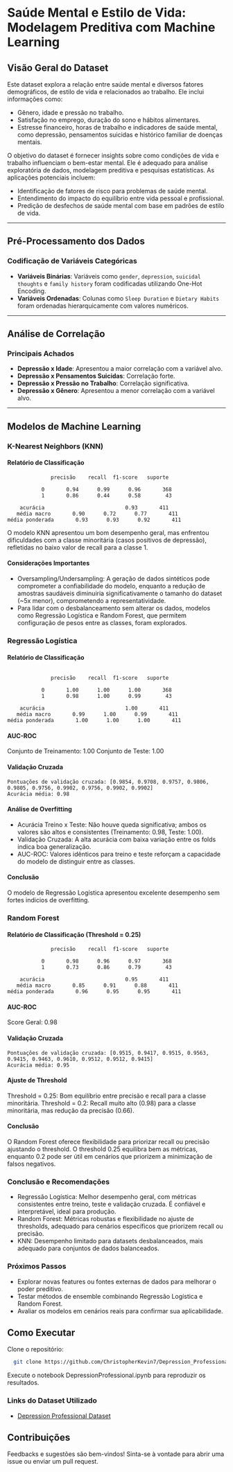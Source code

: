 # Saúde Mental e Estilo de Vida: Modelagem Preditiva com Machine Learning

## Visão Geral do Dataset

Este dataset explora a relação entre saúde mental e diversos fatores demográficos, de estilo de vida e relacionados ao trabalho. Ele inclui informações como:
- Gênero, idade e pressão no trabalho.
- Satisfação no emprego, duração do sono e hábitos alimentares.
- Estresse financeiro, horas de trabalho e indicadores de saúde mental, como depressão, pensamentos suicidas e histórico familiar de doenças mentais.

O objetivo do dataset é fornecer insights sobre como condições de vida e trabalho influenciam o bem-estar mental. Ele é adequado para análise exploratória de dados, modelagem preditiva e pesquisas estatísticas. As aplicações potenciais incluem:
- Identificação de fatores de risco para problemas de saúde mental.
- Entendimento do impacto do equilíbrio entre vida pessoal e profissional.
- Predição de desfechos de saúde mental com base em padrões de estilo de vida.

---

## Pré-Processamento dos Dados

### Codificação de Variáveis Categóricas
- **Variáveis Binárias**: Variáveis como `gender`, `depression`, `suicidal thoughts` e `family history` foram codificadas utilizando One-Hot Encoding.
- **Variáveis Ordenadas**: Colunas como `Sleep Duration` e `Dietary Habits` foram ordenadas hierarquicamente com valores numéricos.

---

## Análise de Correlação

### Principais Achados
- **Depressão x Idade**: Apresentou a maior correlação com a variável alvo.
- **Depressão x Pensamentos Suicidas**: Correlação forte.
- **Depressão x Pressão no Trabalho**: Correlação significativa.
- **Depressão x Gênero**: Apresentou a menor correlação com a variável alvo.

---

## Modelos de Machine Learning

### K-Nearest Neighbors (KNN)
#### Relatório de Classificação
```plaintext
              precisão    recall  f1-score   suporte

           0       0.94      0.99      0.96       368
           1       0.86      0.44      0.58        43

    acurácia                          0.93       411
   média macro       0.90      0.72      0.77       411
média ponderada       0.93      0.93      0.92       411
```

O modelo KNN apresentou um bom desempenho geral, mas enfrentou dificuldades com a classe minoritária (casos positivos de depressão), refletidas no baixo valor de recall para a classe 1.

#### Considerações Importantes
- Oversampling/Undersampling: A geração de dados sintéticos pode comprometer a confiabilidade do modelo, enquanto a redução de amostras saudáveis diminuiria significativamente o tamanho do dataset (~5x menor), comprometendo a representatividade.
- Para lidar com o desbalanceamento sem alterar os dados, modelos como Regressão Logística e Random Forest, que permitem configuração de pesos entre as classes, foram explorados.

###  Regressão Logística
#### Relatório de Classificação
```plaintext

              precisão    recall  f1-score   suporte

           0       1.00      1.00      1.00       368
           1       0.98      1.00      0.99        43

    acurácia                          1.00       411
   média macro       0.99      1.00      0.99       411
média ponderada       1.00      1.00      1.00       411
```

#### AUC-ROC
Conjunto de Treinamento: 1.00
Conjunto de Teste: 1.00
#### Validação Cruzada
```plaintext
Pontuações de validação cruzada: [0.9854, 0.9708, 0.9757, 0.9806, 0.9805, 0.9756, 0.9902, 0.9756, 0.9902, 0.9902]
Acurácia média: 0.98
```
#### Análise de Overfitting
- Acurácia Treino x Teste: Não houve queda significativa; ambos os valores são altos e consistentes (Treinamento: 0.98, Teste: 1.00).
- Validação Cruzada: A alta acurácia com baixa variação entre os folds indica boa generalização.
- AUC-ROC: Valores idênticos para treino e teste reforçam a capacidade do modelo de distinguir entre as classes.
#### Conclusão
O modelo de Regressão Logística apresentou excelente desempenho sem fortes indicios de overfitting.

### Random Forest
#### Relatório de Classificação (Threshold = 0.25)
```plaintext
              precisão    recall  f1-score   suporte

           0       0.98      0.96      0.97       368
           1       0.73      0.86      0.79        43

    acurácia                          0.95       411
   média macro       0.85      0.91      0.88       411
média ponderada       0.96      0.95      0.95       411
```
#### AUC-ROC
Score Geral: 0.98
#### Validação Cruzada
```plaintext
Pontuações de validação cruzada: [0.9515, 0.9417, 0.9515, 0.9563, 0.9415, 0.9463, 0.9610, 0.9512, 0.9512, 0.9415]
Acurácia média: 0.95
```
#### Ajuste de Threshold
Threshold = 0.25: Bom equilíbrio entre precisão e recall para a classe minoritária.
Threshold = 0.2: Recall muito alto (0.98) para a classe minoritária, mas redução da precisão (0.66).

#### Conclusão
O Random Forest oferece flexibilidade para priorizar recall ou precisão ajustando o threshold. O threshold 0.25 equilibra bem as métricas, enquanto 0.2 pode ser útil em cenários que priorizem a minimização de falsos negativos.

### Conclusão e Recomendações
- Regressão Logística: Melhor desempenho geral, com métricas consistentes entre treino, teste e validação cruzada. É confiável e interpretável, ideal para produção.
- Random Forest: Métricas robustas e flexibilidade no ajuste de thresholds, adequado para cenários específicos que priorizem recall ou precisão.
- KNN: Desempenho limitado para datasets desbalanceados, mais adequado para conjuntos de dados balanceados.
### Próximos Passos
- Explorar novas features ou fontes externas de dados para melhorar o poder preditivo.
- Testar métodos de ensemble combinando Regressão Logística e Random Forest.
- Avaliar os modelos em cenários reais para confirmar sua aplicabilidade.

## Como Executar

Clone o repositório:
  ```bash
    git clone https://github.com/ChristopherKevin7/Depression_Professional_Dataset.git
  ```

Execute o notebook DepressionProfessional.ipynb para reproduzir os resultados.

### Links do Dataset Utilizado

- [Depression Professional Dataset](https://www.kaggle.com/datasets/ikynahidwin/depression-professional-dataset/data)

## Contribuições

Feedbacks e sugestões são bem-vindos! Sinta-se à vontade para abrir uma issue ou enviar um pull request.
